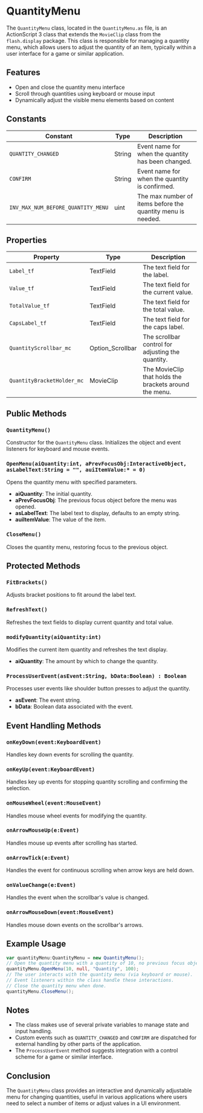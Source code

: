 ---
---
# QuantityMenu
The `QuantityMenu` class, located in the `QuantityMenu.as` file, is an ActionScript 3 class that extends the `MovieClip` class from the `flash.display` package.
This class is responsible for managing a quantity menu, which allows users to adjust the quantity of an item, typically within a user interface for a game or similar application.

## Features
- Open and close the quantity menu interface
- Scroll through quantities using keyboard or mouse input
- Dynamically adjust the visible menu elements based on content

## Constants

| Constant                            | Type    | Description                                                          |
|-------------------------------------|---------|----------------------------------------------------------------------|
| `QUANTITY_CHANGED`                  | String  | Event name for when the quantity has been changed.                   |
| `CONFIRM`                           | String  | Event name for when the quantity is confirmed.                       |
| `INV_MAX_NUM_BEFORE_QUANTITY_MENU`  | uint    | The max number of items before the quantity menu is needed.          |

## Properties

| Property                       | Type                | Description                                           |
|--------------------------------|---------------------|-------------------------------------------------------|
| `Label_tf`                     | TextField           | The text field for the label.                         |
| `Value_tf`                     | TextField           | The text field for the current value.                 |
| `TotalValue_tf`                | TextField           | The text field for the total value.                   |
| `CapsLabel_tf`                 | TextField           | The text field for the caps label.                    |
| `QuantityScrollbar_mc`         | Option_Scrollbar    | The scrollbar control for adjusting the quantity.     |
| `QuantityBracketHolder_mc`     | MovieClip           | The MovieClip that holds the brackets around the menu.|

## Public Methods

### `QuantityMenu()`
Constructor for the `QuantityMenu` class. Initializes the object and event listeners for keyboard and mouse events.

### `OpenMenu(aiQuantity:int, aPrevFocusObj:InteractiveObject, asLabelText:String = "", auiItemValue:* = 0)`
Opens the quantity menu with specified parameters.

- **aiQuantity**: The initial quantity.
- **aPrevFocusObj**: The previous focus object before the menu was opened.
- **asLabelText**: The label text to display, defaults to an empty string.
- **auiItemValue**: The value of the item.

### `CloseMenu()`
Closes the quantity menu, restoring focus to the previous object.

## Protected Methods

### `FitBrackets()`
Adjusts bracket positions to fit around the label text.

### `RefreshText()`
Refreshes the text fields to display current quantity and total value.

### `modifyQuantity(aiQuantity:int)`
Modifies the current item quantity and refreshes the text display.

- **aiQuantity**: The amount by which to change the quantity.

### `ProcessUserEvent(asEvent:String, bData:Boolean) : Boolean`
Processes user events like shoulder button presses to adjust the quantity.

- **asEvent**: The event string.
- **bData**: Boolean data associated with the event.

## Event Handling Methods

### `onKeyDown(event:KeyboardEvent)`
Handles key down events for scrolling the quantity.

### `onKeyUp(event:KeyboardEvent)`
Handles key up events for stopping quantity scrolling and confirming the selection.

### `onMouseWheel(event:MouseEvent)`
Handles mouse wheel events for modifying the quantity.

### `onArrowMouseUp(e:Event)`
Handles mouse up events after scrolling has started.

### `onArrowTick(e:Event)`
Handles the event for continuous scrolling when arrow keys are held down.

### `onValueChange(e:Event)`
Handles the event when the scrollbar's value is changed.

### `onArrowMouseDown(event:MouseEvent)`
Handles mouse down events on the scrollbar's arrows.

## Example Usage
```actionscript
var quantityMenu:QuantityMenu = new QuantityMenu();
// Open the quantity menu with a quantity of 10, no previous focus object, and an item value of 100.
quantityMenu.OpenMenu(10, null, "Quantity", 100);
// The user interacts with the quantity menu (via keyboard or mouse).
// Event listeners within the class handle these interactions.
// Close the quantity menu when done.
quantityMenu.CloseMenu();
```

## Notes
- The class makes use of several private variables to manage state and input handling.
- Custom events such as `QUANTITY_CHANGED` and `CONFIRM` are dispatched for external handling by other parts of the application.
- The `ProcessUserEvent` method suggests integration with a control scheme for a game or similar interface.

## Conclusion
The `QuantityMenu` class provides an interactive and dynamically adjustable menu for changing quantities, useful in various applications where users need to select a number of items or adjust values in a UI environment.
